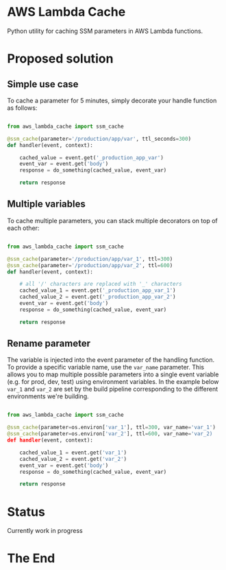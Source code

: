 # AWS Lambda Cache
Python utility for caching SSM parameters in AWS Lambda functions.

# Proposed solution

## Simple use case

To cache a parameter for 5 minutes, simply decorate your handle function as follows:

```python

from aws_lambda_cache import ssm_cache

@ssm_cache(parameter='/production/app/var', ttl_seconds=300)
def handler(event, context):

    cached_value = event.get('_production_app_var')
    event_var = event.get('body')
    response = do_something(cached_value, event_var)

    return response

```

## Multiple variables

To cache multiple parameters, you can stack multiple decorators on top of each other:

```python

from aws_lambda_cache import ssm_cache

@ssm_cache(parameter='/production/app/var_1', ttl=300)
@ssm_cache(parameter='/production/app/var_2', ttl=600)
def handler(event, context):

    # all '/' characters are replaced with '_' characters
    cached_value_1 = event.get('_production_app_var_1')
    cached_value_2 = event.get('_production_app_var_2')
    event_var = event.get('body')
    response = do_something(cached_value, event_var)

    return response

```

## Rename parameter

The variable is injected into the event parameter of the handling function. To provide a specific variable name, use the `var_name` parameter. This allows you to map multiple possible parameters into a single event variable (e.g. for prod, dev, test) using environment variables. In the example below `var_1` and `var_2` are set by the build pipeline corresponding to the different environments we're building. 

```python

from aws_lambda_cache import ssm_cache

@ssm_cache(parameter=os.environ['var_1'], ttl=300, var_name='var_1')
@ssm_cache(parameter=os.environ['var_2'], ttl=600, var_name='var_2)
def handler(event, context):

    cached_value_1 = event.get('var_1')
    cached_value_2 = event.get('var_2')
    event_var = event.get('body')
    response = do_something(cached_value, event_var)

    return response

```

# Status

Currently work in progress

# The End
